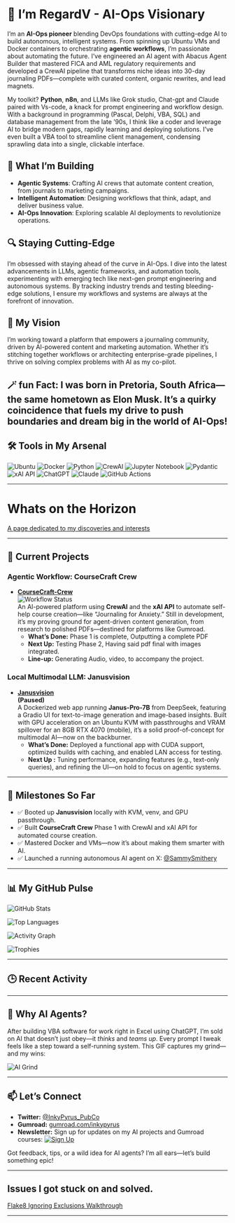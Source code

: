 # 👋 I’m RegardV - AI-Ops Visionary

I’m an **AI-Ops pioneer** blending DevOps foundations with cutting-edge AI to build autonomous, intelligent systems. From spinning up Ubuntu VMs and Docker containers to orchestrating **agentic workflows**, I’m passionate about automating the future. I’ve engineered an AI agent with Abacus Agent Builder that mastered FICA and AML regulatory requirements and developed a CrewAI pipeline that transforms niche ideas into 30-day journaling PDFs—complete with curated content, organic rewrites, and lead magnets.

My toolkit? **Python**, **n8n**, and LLMs like Grok studio, Chat-gpt and Claude paired with Vs-code, a knack for prompt engineering and workflow design. With a background in programming (Pascal, Delphi, VBA, SQL) and database management from the late ’90s, I think like a coder and leverage AI to bridge modern gaps, rapidly learning and deploying solutions. I’ve even built a VBA tool to streamline client management, condensing sprawling data into a single, clickable interface.

## 🚀 What I’m Building
- **Agentic Systems**: Crafting AI crews that automate content creation, from journals to marketing campaigns.
- **Intelligent Automation**: Designing workflows that think, adapt, and deliver business value.
- **AI-Ops Innovation**: Exploring scalable AI deployments to revolutionize operations.

## 🔍 Staying Cutting-Edge
I’m obsessed with staying ahead of the curve in AI-Ops. I dive into the latest advancements in LLMs, agentic frameworks, and automation tools, experimenting with emerging tech like next-gen prompt engineering and autonomous systems. By tracking industry trends and testing bleeding-edge solutions, I ensure my workflows and systems are always at the forefront of innovation.

## 🌟 My Vision
I’m working toward a platform that empowers a journaling community, driven by AI-powered content and marketing automation. Whether it’s stitching together workflows or architecting enterprise-grade pipelines, I thrive on solving complex problems with AI as my co-pilot.

## 🪄 fun Fact: I was born in Pretoria, South Africa—the same hometown as Elon Musk. It’s a quirky coincidence that fuels my drive to push boundaries and dream big in the world of AI-Ops!



<!-- Tools Section: Your tools, unchanged -->
## 🛠️ Tools in My Arsenal
![Ubuntu](https://img.shields.io/badge/Ubuntu-E95420?style=flat&logo=ubuntu)
![Docker](https://img.shields.io/badge/Docker-2496ED?style=flat&logo=docker)
![Python](https://img.shields.io/badge/Python-3776AB?style=flat&logo=python)
![CrewAI](https://img.shields.io/badge/CrewAI-FF6F61?style=flat)
![Jupyter Notebook](https://img.shields.io/badge/Jupyter-F37626?style=flat&logo=jupyter)
![Pydantic](https://img.shields.io/badge/Pydantic-FF6F00?style=flat&logo=python)
![xAI API](https://img.shields.io/badge/xAI-00A3E0?style=flat)
![ChatGPT](https://img.shields.io/badge/ChatGPT-74AA9C?style=flat&logo=openai)
![Claude](https://img.shields.io/badge/Claude-FF9900?style=flat)
![GitHub Actions](https://img.shields.io/badge/GitHub%20Actions-2088FF?style=flat&logo=github-actions)

---

# Whats on the Horizon 
[A page dedicated to my discoveries and interests](https://github.com/RegardV/RegardV/blob/main/Horizon.md)

---

<!-- Projects Section: Your updates with minor polish -->
## 🚀 Current Projects

### Agentic Workflow: CourseCraft Crew
- **[CourseCraft-Crew](https://github.com/RegardV/CourseCraftCrew)**  
  ![Workflow Status](https://github.com/RegardV/CourseCraftCrew/actions/workflows/main.yml/badge.svg)  
  An AI-powered platform using **CrewAI** and the **xAI API** to automate self-help course creation—like “Journaling for Anxiety.” Still in development, it’s my proving ground for agent-driven content generation, from research to polished PDFs—destined for platforms like Gumroad.  
  - **What’s Done:** Phase 1 is complete, Outputting a complete PDF 
  - **Next Up:** Testing Phase 2, Having said pdf final with images integrated.
  - **Line-up:** Generating Audio, video, to accompany the project. 

<!-- Tip as a comment for you -->
<!-- Tip: Your repo is live—keep pushing code to show progress! -->

### Local Multimodal LLM: Janusvision
- **[Janusvision](https://github.com/RegardV/Janusvision)**  
  **(Paused)**<br>
  A Dockerized web app running **Janus-Pro-7B** from DeepSeek, featuring a Gradio UI for text-to-image generation and image-based insights. Built with GPU acceleration on an Ubuntu KVM with passthroughs and VRAM spillover for an 8GB RTX 4070 (mobile), it’s a solid proof-of-concept for multimodal AI—now on the backburner.  
  - **What’s Done:** Deployed a functional app with CUDA support, optimized builds with caching, and enabled LAN access for testing.  
  - **Next Up :** Tuning performance, expanding features (e.g., text-only queries), and refining the UI—on hold to focus on agentic systems.  

<!-- Tip as a comment for you -->
<!-- Tip: Your Janusvision README is detailed—consider archiving the repo to signal its paused status! -->

---

<!-- Milestones Section: Your updates with SammySmithery -->
## 🌟 Milestones So Far
- ✅ Booted up **Janusvision** locally with KVM, venv, and GPU passthrough.
- ✅ Built **CourseCraft Crew** Phase 1 with CrewAI and xAI API for automated course creation.
- ✅ Mastered Docker and VMs—now it’s about making them smarter with AI.
- ✅ Launched a running autonomous AI agent on X: [@SammySmithery](https://x.com/SammySmithery)

---

<!-- Stats Section: Your version with activity graph, languages, and trophies -->
## 📊 My GitHub Pulse
<!-- General stats -->
![GitHub Stats](https://github-readme-stats.vercel.app/api?username=RegardV&show_icons=true&theme=radical)
<!-- Top languages -->
![Top Languages](https://github-readme-stats.vercel.app/api/top-langs/?username=RegardV&layout=compact&theme=radical)
<!-- Activity graph -->
![Activity Graph](https://github-profile-summary-cards.vercel.app/api/cards/profile-details?username=RegardV&theme=radical)
<!-- Trophies -->
![Trophies](https://github-profile-trophy.vercel.app/?username=RegardV&theme=radical&margin-w=15)

---

<!-- Activity Feed: Updated placeholder for auto-updates -->
## 🕒 Recent Activity
<!-- activity -->

---

<!-- Fun Fact Section: Your VBA story with minor polish -->
## 🤖 Why AI Agents?
After building VBA software for work right in Excel using ChatGPT, I’m sold on AI that doesn’t just obey—it *thinks* and *teams up*. Every prompt I tweak feels like a step toward a self-running system. This GIF captures my grind—and my wins:

![AI Grind](https://media1.giphy.com/media/v1.Y2lkPTc5MGI3NjExdHBtYzI5ZTI2ZHM4aDF4eDQ5bTZkb2dhZ210OHRsYjF3MjJzd3R6dyZlcD12MV9pbnRlcm5hbF9naWZfYnlfaWQmY3Q9Zw/xUA7aY0uswGx7WcigU/giphy.gif)

---

<!-- Connect Section: Your updated links with MailerLite button -->
## 📫 Let’s Connect
- **Twitter:** [@InkyPyrus_PubCo](https://x.com/InkyPyrus_PubCo)
- **Gumroad:** [gumroad.com/inkypyrus](https://inkypyrus.gumroad.com/)
- **Newsletter:** Sign up for updates on my AI projects and Gumroad courses: [![Sign Up](https://img.shields.io/badge/Sign%20Up-Now-green)](https://your-mailerlite-form-url) <!-- Add your MailerLite form URL! -->

Got feedback, tips, or a wild idea for AI agents? I’m all ears—let’s build something epic!

---

## Issues I got stuck on and solved. 
[Flake8 Ignoring Exclusions Walkthrough](https://github.com/RegardV/RegardV/blob/main/flake_ignoring_exclusions.md)

---
